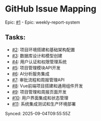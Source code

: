 # GitHub Issue Mapping

Epic: [#1](https://github.com/zhangxiaoyu2000/weekly-report-system/issues/1) - Epic: weekly-report-system

## Tasks:

- [#2](https://github.com/zhangxiaoyu2000/weekly-report-system/issues/2): 项目环境搭建和基础架构配置
- [#3](https://github.com/zhangxiaoyu2000/weekly-report-system/issues/3): 数据库设计和模型创建
- [#4](https://github.com/zhangxiaoyu2000/weekly-report-system/issues/4): 用户认证和权限管理系统
- [#5](https://github.com/zhangxiaoyu2000/weekly-report-system/issues/5): 项目管理模块API开发
- [#6](https://github.com/zhangxiaoyu2000/weekly-report-system/issues/6): AI分析服务集成
- [#7](https://github.com/zhangxiaoyu2000/weekly-report-system/issues/7): 审批流程和周报管理API
- [#8](https://github.com/zhangxiaoyu2000/weekly-report-system/issues/8): Vue前端项目搭建和通用组件开发
- [#9](https://github.com/zhangxiaoyu2000/weekly-report-system/issues/9): 项目管理和周报页面开发
- [#10](https://github.com/zhangxiaoyu2000/weekly-report-system/issues/10): 用户界面集成和状态管理
- [#11](https://github.com/zhangxiaoyu2000/weekly-report-system/issues/11): 系统集成测试和生产环境部署

Synced: 2025-09-04T09:55:55Z